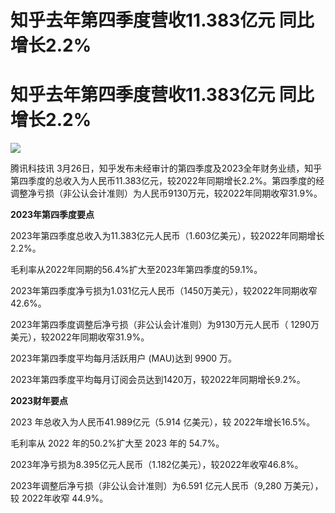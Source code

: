 # 知乎去年第四季度营收11.383亿元 同比增长2.2%

# 知乎去年第四季度营收11.383亿元 同比增长2.2%

![](https://inews.gtimg.com/news_bt/OoYOGJphiG4P-NMVi24MS6TjzRdF60yn3nksruqW8L-CkAA/1000)

腾讯科技讯
3月26日，知乎发布未经审计的第四季度及2023全年财务业绩，知乎第四季度的总收入为人民币11.383亿元，较2022年同期增长2.2%。第四季度的经调整净亏损（非公认会计准则）为人民币9130万元，较2022年同期收窄31.9%。

**2023年第四季度要点**

2023年第四季度总收入为11.383亿元人民币（1.603亿美元），较2022年同期增长2.2%。

毛利率从2022年同期的56.4%扩大至2023年第四季度的59.1%。

2023年第四季度净亏损为1.031亿元人民币（1450万美元），较2022年同期收窄42.6%。

2023年第四季度调整后净亏损（非公认会计准则）为9130万元人民币（ 1290万美元），较2022年同期收窄31.9%。

2023年第四季度平均每月活跃用户 (MAU)达到 9900 万。

2023年第四季度平均每月订阅会员达到1420万，较2022年同期增长9.2%。

**2023财年要点**

2023 年总收入为人民币41.989亿元（5.914 亿美元），较 2022年增长16.5%。

毛利率从 2022 年的50.2%扩大至 2023 年的 54.7%。

2023年净亏损为8.395亿元人民币（1.182亿美元），较2022年收窄46.8%。

2023年调整后净亏损（非公认会计准则）为6.591 亿元人民币（9,280 万美元），较 2022年收窄 44.9%。

